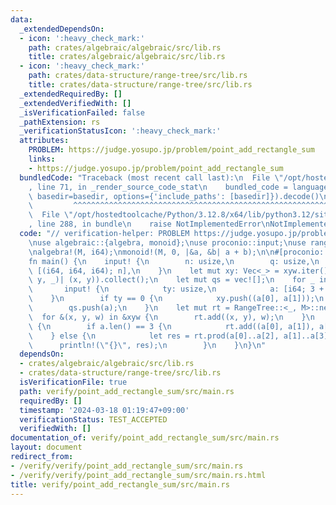 ```yaml
---
data:
  _extendedDependsOn:
  - icon: ':heavy_check_mark:'
    path: crates/algebraic/algebraic/src/lib.rs
    title: crates/algebraic/algebraic/src/lib.rs
  - icon: ':heavy_check_mark:'
    path: crates/data-structure/range-tree/src/lib.rs
    title: crates/data-structure/range-tree/src/lib.rs
  _extendedRequiredBy: []
  _extendedVerifiedWith: []
  _isVerificationFailed: false
  _pathExtension: rs
  _verificationStatusIcon: ':heavy_check_mark:'
  attributes:
    PROBLEM: https://judge.yosupo.jp/problem/point_add_rectangle_sum
    links:
    - https://judge.yosupo.jp/problem/point_add_rectangle_sum
  bundledCode: "Traceback (most recent call last):\n  File \"/opt/hostedtoolcache/Python/3.12.8/x64/lib/python3.12/site-packages/onlinejudge_verify/documentation/build.py\"\
    , line 71, in _render_source_code_stat\n    bundled_code = language.bundle(stat.path,\
    \ basedir=basedir, options={'include_paths': [basedir]}).decode()\n          \
    \         ^^^^^^^^^^^^^^^^^^^^^^^^^^^^^^^^^^^^^^^^^^^^^^^^^^^^^^^^^^^^^^^^^^^^^^^^^^^^^^^^^\n\
    \  File \"/opt/hostedtoolcache/Python/3.12.8/x64/lib/python3.12/site-packages/onlinejudge_verify/languages/rust.py\"\
    , line 288, in bundle\n    raise NotImplementedError\nNotImplementedError\n"
  code: "// verification-helper: PROBLEM https://judge.yosupo.jp/problem/point_add_rectangle_sum\n\
    \nuse algebraic::{algebra, monoid};\nuse proconio::input;\nuse range_tree::RangeTree;\n\
    \nalgebra!(M, i64);\nmonoid!(M, 0, |&a, &b| a + b);\n\n#[proconio::fastout]\n\
    fn main() {\n    input! {\n        n: usize,\n        q: usize,\n        xyw:\
    \ [(i64, i64, i64); n],\n    }\n    let mut xy: Vec<_> = xyw.iter().map(|&(x,\
    \ y, _)| (x, y)).collect();\n    let mut qs = vec![];\n    for _ in 0..q {\n \
    \       input! {\n            ty: usize,\n            a: [i64; 3 + ty],\n    \
    \    }\n        if ty == 0 {\n            xy.push((a[0], a[1]));\n        }\n\
    \        qs.push(a);\n    }\n    let mut rt = RangeTree::<_, M>::new(xy);\n  \
    \  for &(x, y, w) in &xyw {\n        rt.add((x, y), w);\n    }\n    for a in qs\
    \ {\n        if a.len() == 3 {\n            rt.add((a[0], a[1]), a[2]);\n    \
    \    } else {\n            let res = rt.prod(a[0]..a[2], a[1]..a[3]);\n      \
    \      println!(\"{}\", res);\n        }\n    }\n}\n"
  dependsOn:
  - crates/algebraic/algebraic/src/lib.rs
  - crates/data-structure/range-tree/src/lib.rs
  isVerificationFile: true
  path: verify/point_add_rectangle_sum/src/main.rs
  requiredBy: []
  timestamp: '2024-03-18 01:19:47+09:00'
  verificationStatus: TEST_ACCEPTED
  verifiedWith: []
documentation_of: verify/point_add_rectangle_sum/src/main.rs
layout: document
redirect_from:
- /verify/verify/point_add_rectangle_sum/src/main.rs
- /verify/verify/point_add_rectangle_sum/src/main.rs.html
title: verify/point_add_rectangle_sum/src/main.rs
---
```

